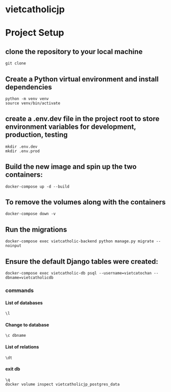 # vietcatholicjp


# Project Setup

## clone the repository to your local machine
```
git clone
```

## Create a Python virtual environment and install dependencies
```
python -m venv venv
source venv/bin/activate
```
##  create a .env.dev file in the project root to store environment variables for development, production, testing
```
mkdir .env.dev
mkdir .env.prod
```
## Build the new image and spin up the two containers:
```
docker-compose up -d --build
```

## To remove the volumes along with the containers
```
docker-compose down -v
```
## Run the migrations
```
docker-compose exec vietcatholic-backend python manage.py migrate --noinput
```

## Ensure the default Django tables were created:
```
docker-compose exec vietcatholic-db psql --username=vietcatochan --dbname=vietcatholicdb
```
### commands
#### List of databases
```
\l
```
#### Change to database
```
\c dbname
```
#### List of relations
```
\dt
```
#### exit db
```
\q
docker volume inspect vietcatholicjp_postgres_data
```